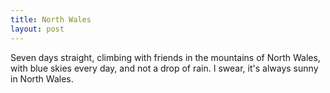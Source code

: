 ```yaml
---
title: North Wales
layout: post
---
```


Seven days straight, climbing with friends in the mountains of North Wales,
with blue skies every day, and not a drop of rain. I swear, it's always sunny
in North Wales.
